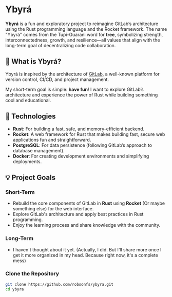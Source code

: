 # Ybyrá

**Ybyrá** is a fun and exploratory project to reimagine GitLab’s architecture using the Rust programming language and the Rocket framework. The name "Ybyrá" comes from the Tupi-Guarani word for **tree**, symbolizing strength, interconnectedness, growth, and resilience—all values that align with the long-term goal of decentralizing code collaboration.

## 🌳 What is Ybyrá?

Ybyrá is inspired by the architecture of [GitLab](https://gitlab.com/), a well-known platform for version control, CI/CD, and project management.

My short-term goal is simple: **have fun**! I want to explore GitLab’s architecture and experience the power of Rust while building something cool and educational.

## 🚀 Technologies

- **Rust**: For building a fast, safe, and memory-efficient backend.
- **Rocket**: A web framework for Rust that makes building fast, secure web applications fun and straightforward.
- **PostgreSQL**: For data persistence (following GitLab’s approach to database management).
- **Docker**: For creating development environments and simplifying deployments.

## 💡 Project Goals

### Short-Term
- Rebuild the core components of GitLab in **Rust** using **Rocket** (Or maybe something else) for the web interface.
- Explore GitLab's architecture and apply best practices in Rust programming.
- Enjoy the learning process and share knowledge with the community.

### Long-Term
- I haven't thought about it yet. (Actually, I did. But I'll share more once I get it more organized in my head. Because right now, it's a complete mess)

### Clone the Repository

```bash
git clone https://github.com/robsonfs/ybyra.git
cd ybyra
